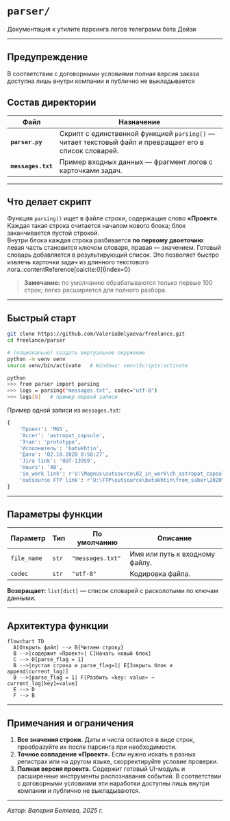 # `parser/`  
Документация к утилите парсинга логов телеграмм бота Дейзи 

---

## Предупреждение
В соответствии с договорными условиями полная версия заказа доступна лишь внутри компании и публично не выкладывается

## Состав директории

| Файл | Назначение |
|------|------------|
| **`parser.py`**   | Скрипт с единственной функцией `parsing()` — читает текстовый файл и превращает его в список словарей. |
| **`messages.txt`**| Пример входных данных — фрагмент логов с карточками задач. |

---

## Что делает скрипт

Функция `parsing()` ищет в файле строки, содержащие слово **«Проект»**. Каждая такая строка считается началом нового блока; блок заканчивается пустой строкой.  
Внутри блока каждая строка разбивается **по первому двоеточию**: левая часть становится ключом словаря, правая — значением. Готовый словарь добавляется в результирующий список. Это позволяет быстро извлечь карточки задач из длинного текстового лога.:contentReference[oaicite:0]{index=0}

> **Замечание:** по умолчанию обрабатываются только первые 100 строк; легко расширяется для полного разбора.

---

## Быстрый старт

```bash
git clone https://github.com/ValeriaBelyaeva/freelance.git
cd freelance/parser

# (опционально) создать виртуальное окружение
python -m venv venv
source venv/bin/activate   # Windows: venv\Scripts\activate

python
>>> from parser import parsing
>>> logs = parsing("messages.txt", codec="utf-8")
>>> logs[0]   # пример первой записи
````

Пример одной записи из `messages.txt`:

```python
{
    'Проект': 'MGS',
    'Ассет': 'astropat_capsule',
    'Этап': 'prototype',
    'Исполнитель': 'batukhtin',
    'Дата': '02.10.2020 0:50:27',
    'Jira link': 'OUT-13959',
    'Hours': '40',
    'in_work link': r'U:\Magnus\outsource\02_in_work\ch_astropat_capsule_prttp_(batukhtin)\10_02(TZ_source)',
    'outsource FTP link': r'U:\FTP\outsource\batukhtin\from_saber\2020\10_02\MGS\astropat_capsule_prttp_(TZ_source)'
}
```

---

## Параметры функции

| Параметр    | Тип   | По умолчанию     | Описание                       |
| ----------- | ----- | ---------------- | ------------------------------ |
| `file_name` | `str` | `"messages.txt"` | Имя или путь к входному файлу. |
| `codec`     | `str` | `"utf-8"`        | Кодировка файла.               |

**Возвращает:** `list[dict]` — список словарей с расколотыми по ключам данными.

---

## Архитектура функции

```
flowchart TD
  A[Открыть файл] --> B{Читаем строку}
  B -->|содержит «Проект»| C[Начать новый блок]
  C --> D[parse_flag = 1]
  B -->|пустая строка и parse_flag=1| E[Закрыть блок и append(current_log)]
  B -->|parse_flag = 1| F[Разбить «key: value» → current_log[key]=value]
  E --> D
  F --> B
```

---

## Примечания и ограничения

1. **Все значения строки.** Даты и числа остаются в виде строк, преобразуйте их после парсинга при необходимости.
2. **Точное совпадение «Проект».** Если нужно искать в разных регистрах или на другом языке, скорректируйте условие проверки.
3. **Полная версия проекта.** Содержит готовый UI-модуль и расширенные инструменты распознавания событий. В соответствии с договорными
условиями эти наработки доступны лишь внутри компании и публично не выкладываются.
---

*Автор: Валерия Беляева, 2025 г.*
